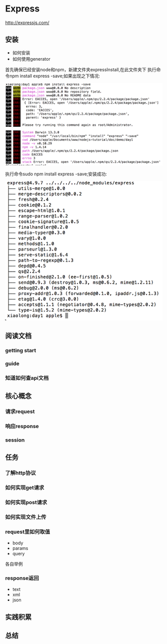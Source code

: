# Express

http://expressjs.com/

## 安装

- 如何安装
- 如何使用generator

首先确保已经安装node和npm，新建文件夹expressInstall,在此文件夹下
执行命令npm install express -save;如果出现之下情况:

![Mou icon](img/expressImg1.jpg)

执行命令sudo npm install express -save;安装成功:

![Mou icon](img/expressImg2.jpg)

## 阅读文档
### getting start

### guide

### 知道如何查api文档

## 核心概念

### 请求request

### 响应response

### session

## 任务

### 了解http协议

### 如何实现get请求

### 如何实现post请求

### 如何实现文件上传

### request里如何取值

- body
- params
- query

各自举例


### response返回

- text
- xml
- json

## 实践积累


## 总结


